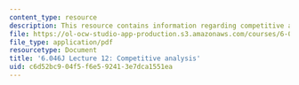 ```yaml
---
content_type: resource
description: This resource contains information regarding competitive analysis.
file: https://ol-ocw-studio-app-production.s3.amazonaws.com/courses/6-046j-design-and-analysis-of-algorithms-spring-2012/c6d52bc904f5f6e592413e7dca1551ea_MIT6_046JS12_lec12.pdf
file_type: application/pdf
resourcetype: Document
title: '6.046J Lecture 12: Competitive analysis'
uid: c6d52bc9-04f5-f6e5-9241-3e7dca1551ea
---
```

